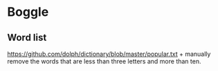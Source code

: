 # Boggle

## Word list

https://github.com/dolph/dictionary/blob/master/popular.txt + manually 
remove the words that are less than three letters and more than ten.

